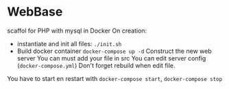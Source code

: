 # WebBase
scaffol for PHP with mysql in Docker
On creation: 
- instantiate and init all files: `./init.sh`
- Build docker container `docker-compose up -d`
Construct the new web server
You can must add your file in src
You can edit server config (`docker-compose.yml`)
Don't forget rebuild when edit file.

You have to start en restart with `docker-compose start`, `docker-compose stop`
